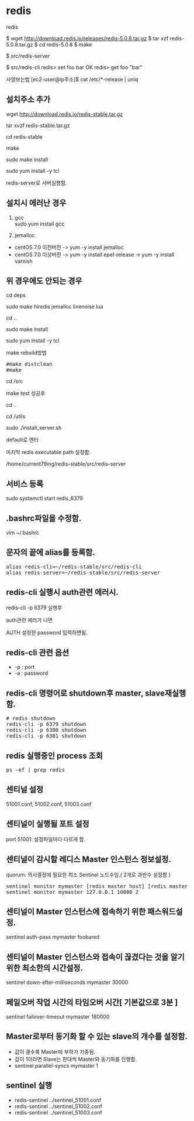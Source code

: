 redis
=====
redis

$ wget http://download.redis.io/releases/redis-5.0.8.tar.gz
$ tar xzf redis-5.0.8.tar.gz
$ cd redis-5.0.8
$ make

$ src/redis-server

$ src/redis-cli
redis> set foo bar
OK
redis> get foo
"bar"

사양보는법
[ec2-user@ip주소]$ cat /etc/*-release | uniq


설치주소 추가
------------
wget http://download.redis.io/redis-stable.tar.gz

tar xvzf redis-stable.tar.gz

cd redis-stable


make

sudo make install

sudo yum install -y tcl
 
redis-server로 서버실행함.


설치시 에러난 경우
-----------------

1. gcc   
sudo yum install gcc


2. jemalloc
* centOS 7.0 이전버전
-> yum -y install jemalloc
* centOS 7.0 이상버전
-> yum -y install epel-release
-> yum -y install varnish

위 경우에도 안되는 경우
----------------------

cd deps

sudo make hiredis jemalloc linenoise lua

cd ..

sudo make install

sudo yum install -y tcl

make rebuild방법
<pre>
#make distclean
#make
</pre>



cd /src

make test 성공후

cd ..

cd /utils

sudo ./install_server.sh

default로 엔터

마지막 redis executable path 설정함.

/home/current79ing/redis-stable/src/redis-server

서비스 등록
----------
sudo systemctl start redis_6379

.bashrc파일을 수정함.
--------------------
vim ~/.bashrc

문자의 끝에 alias를 등록함.
--------------------------
<pre>
alias redis-cli=~/redis-stable/src/redis-cli
alias redis-server=~/redis-stable/src/redis-server
</pre>

redis-cli 실행시 auth관련 에러시.
--------------------------------
redis-cli -p 6379 실행후

auth관련 에러가 나면

AUTH 설정한 password 입력하면됨.

redis-cli 관련 옵션
------------------
* -p : port
* -a : password


redis-cli 명령어로 shutdown후 master, slave재실행함.
---------------------------------------------------
<pre>
# redis shutdown
redis-cli -p 6379 shutdown
redis-cli -p 6380 shutdown
redis-cli -p 6381 shutdown
</pre>

redis 실행중인 process 조회
--------------------------
<pre>
ps -ef | grep redis
</pre>

센티널 설정
----------
51001.conf, 51002.conf, 51003.conf
 
센티널이 실행될 포트 설정
------------------------
port 51001: 설정파일마다 다르게 함.

센티널이 감시할 레디스 Master 인스턴스 정보설정.
----------------------------------------------
quorum: 의사결정에 필요한 최소 Sentinel 노드수임.( 2개로 과반수 설정함 )
<pre>
sentinel monitor mymaster [redis master host] [redis master port] [quorum]
sentinel monitor mymaster 127.0.0.1 10000 2
</pre>

센티널이 Master 인스턴스에 접속하기 위한 패스워드설정.
---------------------------------------------------
sentinel auth-pass mymaster foobared

센티널이 Master 인스턴스와 접속이 끊겼다는 것을 알기 위한 최소한의 시간설정.
--------------------------------------------------------------------------
sentinel down-after-milliseconds mymaster 30000

페일오버 작업 시간의 타임오버 시간[ 기본값으로 3분 ]
--------------------------------------------------
sentinel failover-timeout mymaster 180000

Master로부터 동기화 할 수 있는 slave의 개수를 설정함.
---------------------------------------------------
* 값이 클수록 Master에 부하가 가중됨.
* 값이 1이라면 Slave는 한대씩 Master와 동기화를 진행함.
* sentinel parallel-syncs mymaster 1


sentinel 실행
-------------
* redis-sentinel ../sentinel_51001.conf
* redis-sentinel ../sentinel_51002.conf
* redis-sentinel ../sentinel_51003.conf
